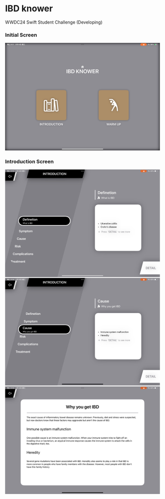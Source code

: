 # IBD knower
WWDC24 Swift Student Challenge (Developing)

### Initial Screen

<div style="text-align:center;">
  <img src="initial screen.jpg" alt="Image" style="width:600px;">
</div>

### Introduction Screen

<div style="text-align:center;">
  <img src="demo1.jpg" alt="Image" style="width:600px;">
</div>

<div style="text-align:center;">
  <img src="demo2.jpg" alt="Image" style="width:600px;">
</div>

<div style="text-align:center;">
  <img src="demo3.jpg" alt="Image" style="width:600px;">
</div>
